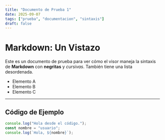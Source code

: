 ```yaml
---
title: "Documento de Prueba 1"
date: 2025-09-07
tags: ["prueba", "documentacion", "sintaxis"]
draft: false
---
```

# Markdown: Un Vistazo

Este es un documento de prueba para ver cómo el visor maneja la sintaxis de **Markdown** con **negritas** y *cursivas*. También tiene una lista desordenada.

* Elemento A
* Elemento B
* Elemento C

---

## Código de Ejemplo

```javascript
console.log("Hola desde el código.");
const nombre = "usuario";
console.log(`Hola, ${nombre}`);
